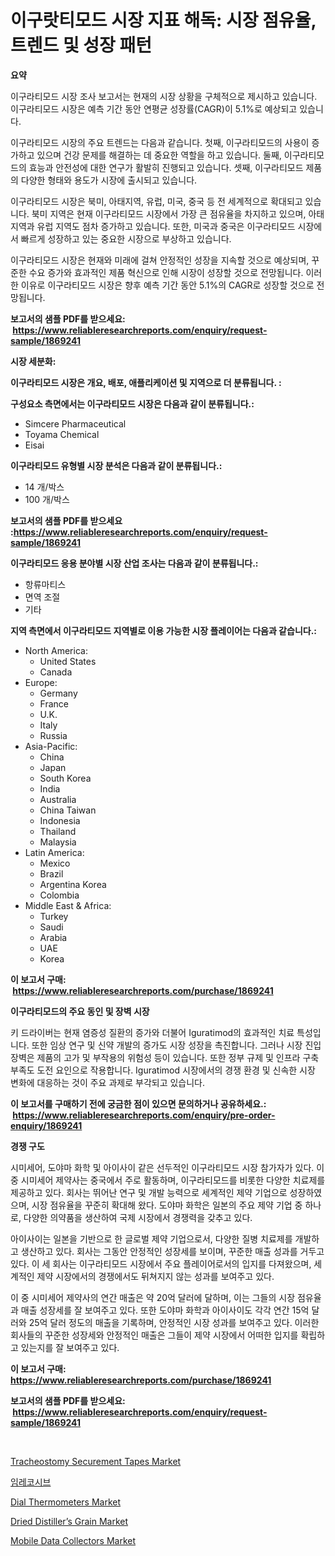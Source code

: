 <p><h1>이구랏티모드 시장 지표 해독: 시장 점유율, 트렌드 및 성장 패턴</h1></p><p><strong>요약</strong></p>
<p><p>이구라티모드 시장 조사 보고서는 현재의 시장 상황을 구체적으로 제시하고 있습니다. 이구라티모드 시장은 예측 기간 동안 연평균 성장률(CAGR)이 5.1%로 예상되고 있습니다.</p><p>이구라티모드 시장의 주요 트렌드는 다음과 같습니다. 첫째, 이구라티모드의 사용이 증가하고 있으며 건강 문제를 해결하는 데 중요한 역할을 하고 있습니다. 둘째, 이구라티모드의 효능과 안전성에 대한 연구가 활발히 진행되고 있습니다. 셋째, 이구라티모드 제품의 다양한 형태와 용도가 시장에 출시되고 있습니다.</p><p>이구라티모드 시장은 북미, 아태지역, 유럽, 미국, 중국 등 전 세계적으로 확대되고 있습니다. 북미 지역은 현재 이구라티모드 시장에서 가장 큰 점유율을 차지하고 있으며, 아태지역과 유럽 지역도 점차 증가하고 있습니다. 또한, 미국과 중국은 이구라티모드 시장에서 빠르게 성장하고 있는 중요한 시장으로 부상하고 있습니다.</p><p>이구라티모드 시장은 현재와 미래에 걸쳐 안정적인 성장을 지속할 것으로 예상되며, 꾸준한 수요 증가와 효과적인 제품 혁신으로 인해 시장이 성장할 것으로 전망됩니다. 이러한 이유로 이구라티모드 시장은 향후 예측 기간 동안 5.1%의 CAGR로 성장할 것으로 전망됩니다.</p></p>
<p><strong>보고서의 샘플 PDF를 받으세요: &nbsp;<a href="https://www.reliableresearchreports.com/enquiry/request-sample/1869241">https://www.reliableresearchreports.com/enquiry/request-sample/1869241</a></strong></p>
<p><strong>시장 세분화:</strong></p>
<p><strong> 이구라티모드 시장은 개요, 배포, 애플리케이션 및 지역으로 더 분류됩니다. :</strong></p>
<p><strong>구성요소 측면에서는 이구라티모드 시장은 다음과 같이 분류됩니다.:</strong></p>
<p><ul><li>Simcere Pharmaceutical</li><li>Toyama Chemical</li><li>Eisai</li></ul></p>
<p><strong> 이구라티모드 유형별 시장 분석은 다음과 같이 분류됩니다.:</strong></p>
<p><ul><li>14 개/박스</li><li>100 개/박스</li></ul></p>
<p><strong>보고서의 샘플 PDF를 받으세요 :<a href="https://www.reliableresearchreports.com/enquiry/request-sample/1869241">https://www.reliableresearchreports.com/enquiry/request-sample/1869241</a></strong></p>
<p><strong> 이구라티모드 응용 분야별 시장 산업 조사는 다음과 같이 분류됩니다.:</strong></p>
<p><ul><li>항류마티스</li><li>면역 조절</li><li>기타</li></ul></p>
<p><strong>지역 측면에서 이구라티모드 지역별로 이용 가능한 시장 플레이어는 다음과 같습니다.:</strong></p>
<p><ul>
    <li>
        North America:
        <ul>
            <li>United States</li>
            <li>Canada</li>
        </ul>
    </li>
    <li>
        Europe:
        <ul>
            <li>Germany</li>
            <li>France</li>
            <li>U.K.</li>
            <li>Italy</li>
            <li>Russia</li>
        </ul>
    </li>
    <li>
        Asia-Pacific:
        <ul>
            <li>China</li>
            <li>Japan</li>
            <li>South Korea</li>
            <li>India</li>
            <li>Australia</li>
            <li>China Taiwan</li>
            <li>Indonesia</li>
            <li>Thailand</li>
            <li>Malaysia</li>
        </ul>
    </li>
    <li>
        Latin America:
        <ul>
            <li>Mexico</li>
            <li>Brazil</li>
            <li>Argentina Korea</li>
            <li>Colombia</li>
        </ul>
    </li>
    <li>
        Middle East & Africa:
        <ul>
            <li>Turkey</li>
            <li>Saudi</li>
            <li>Arabia</li>
            <li>UAE</li>
            <li>Korea</li>
        </ul>
    </li>
    </ul></p>
<p><strong>이 보고서 구매: &nbsp;<a href="https://www.reliableresearchreports.com/purchase/1869241">https://www.reliableresearchreports.com/purchase/1869241</a></strong></p>
<p><strong>이구라티모드의 주요 동인 및 장벽 시장</strong></p>
<p><p>키 드라이버는 현재 염증성 질환의 증가와 더불어 Iguratimod의 효과적인 치료 특성입니다. 또한 임상 연구 및 신약 개발의 증가도 시장 성장을 촉진합니다. 그러나 시장 진입 장벽은 제품의 고가 및 부작용의 위험성 등이 있습니다. 또한 정부 규제 및 인프라 구축 부족도 도전 요인으로 작용합니다. Iguratimod 시장에서의 경쟁 환경 및 신속한 시장 변화에 대응하는 것이 주요 과제로 부각되고 있습니다.</p></p>
<p><strong>이 보고서를 구매하기 전에 궁금한 점이 있으면 문의하거나 공유하세요.: &nbsp;<a href="https://www.reliableresearchreports.com/enquiry/pre-order-enquiry/1869241">https://www.reliableresearchreports.com/enquiry/pre-order-enquiry/1869241</a></strong></p>
<p><strong>경쟁 구도</strong></p>
<p><p>시미세어, 도야마 화학 및 아이사이 같은 선두적인 이구라티모드 시장 참가자가 있다. 이 중 시미세어 제약사는 중국에서 주로 활동하며, 이구라티모드를 비롯한 다양한 치료제를 제공하고 있다. 회사는 뛰어난 연구 및 개발 능력으로 세계적인 제약 기업으로 성장하였으며, 시장 점유율을 꾸준히 확대해 왔다. 도야마 화학은 일본의 주요 제약 기업 중 하나로, 다양한 의약품을 생산하여 국제 시장에서 경쟁력을 갖추고 있다.</p><p>아이사이는 일본을 기반으로 한 글로벌 제약 기업으로서, 다양한 질병 치료제를 개발하고 생산하고 있다. 회사는 그동안 안정적인 성장세를 보이며, 꾸준한 매출 성과를 거두고 있다. 이 세 회사는 이구라티모드 시장에서 주요 플레이어로서의 입지를 다져왔으며, 세계적인 제약 시장에서의 경쟁에서도 뒤쳐지지 않는 성과를 보여주고 있다.</p><p>이 중 시미세어 제약사의 연간 매출은 약 20억 달러에 달하며, 이는 그들의 시장 점유율과 매출 성장세를 잘 보여주고 있다. 또한 도야마 화학과 아이사이도 각각 연간 15억 달러와 25억 달러 정도의 매출을 기록하며, 안정적인 시장 성과를 보여주고 있다. 이러한 회사들의 꾸준한 성장세와 안정적인 매출은 그들이 제약 시장에서 어떠한 입지를 확립하고 있는지를 잘 보여주고 있다.</p></p>
<p><strong>이 보고서 구매: &nbsp; <a href="https://www.reliableresearchreports.com/purchase/1869241">https://www.reliableresearchreports.com/purchase/1869241</a></strong></p>
<p><strong>보고서의 샘플 PDF를 받으세요: &nbsp;<a href="https://www.reliableresearchreports.com/enquiry/request-sample/1869241">https://www.reliableresearchreports.com/enquiry/request-sample/1869241</a></strong><strong></strong></p>
<p>&nbsp;</p>
<p><p><a href="https://issuu.com/reportprime-2/docs/tracheostomy-securement-tapes-market-size-2030.ppt">Tracheostomy Securement Tapes Market</a></p><p><a href="https://github.com/hxzi07639916/Market-Research-Report-List-1/blob/main/38123393165.md">임레코시브</a></p><p><a href="https://github.com/mabutironaldo/Market-Research-Report-List-3/blob/main/dial-thermometers-market.md">Dial Thermometers Market</a></p><p><a href="https://issuu.com/reportprime-2/docs/dried-distillers-grain-market-size-2030.pptx">Dried Distiller’s Grain Market</a></p><p><a href="https://view.publitas.com/reportprime-1/mobile-data-collectors-market-size-growth-and-forecast-from-2024-2031/">Mobile Data Collectors Market</a></p></p>